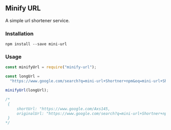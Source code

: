 ## Minify URL

A simple url shortener service.

### Installation

`npm install --save mini-url`

### Usage

```js
const minifyUrl = require("minify-url");

const longUrl =
  "https://www.google.com/search?q=mini-url+Shortner+npm&oq=mini-url+Shortner+npm&aqs=chrome..69i57.9701j0j9&sourceid=chrome&ie=UTF-8";

minifyUrl(longUrl);

/* 
 {
     shortUrl: "https://www.google.com/Axs145,
     originalUrl: "https://www.google.com/search?q=mini-url+Shortner+npm&oq=mini-url+Shortner+npm&aqs=chrome..69i57.9701j0j9&sourceid=chrome&ie=UTF-8"
 }
*/
```

